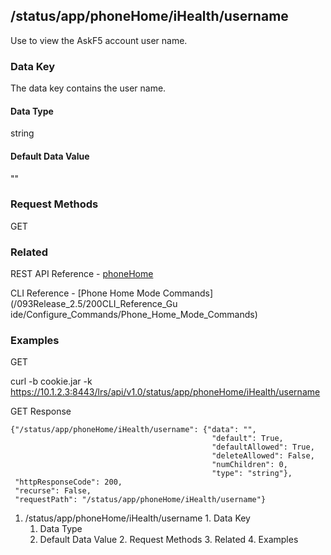 ## /status/app/phoneHome/iHealth/username

Use to view the AskF5 account user name.

### Data Key

The data key contains the user name.

#### Data Type

string

#### Default Data Value

""

### Request Methods

GET

### Related

REST API Reference -
[phoneHome](/093Release_2.5/250REST_API_Reference_Guide/config/phoneHome)

CLI Reference - [Phone Home Mode Commands](/093Release_2.5/200CLI_Reference_Gu
ide/Configure_Commands/Phone_Home_Mode_Commands)

### Examples

GET

curl -b cookie.jar -k
https://10.1.2.3:8443/lrs/api/v1.0/status/app/phoneHome/iHealth/username

GET Response

    
    {"/status/app/phoneHome/iHealth/username": {"data": "",
                                                 "default": True,
                                                 "defaultAllowed": True,
                                                 "deleteAllowed": False,
                                                 "numChildren": 0,
                                                 "type": "string"},
     "httpResponseCode": 200,
     "recurse": False,
     "requestPath": "/status/app/phoneHome/iHealth/username"}
    

  1. /status/app/phoneHome/iHealth/username
    1. Data Key
      1. Data Type
      2. Default Data Value
    2. Request Methods
    3. Related
    4. Examples

